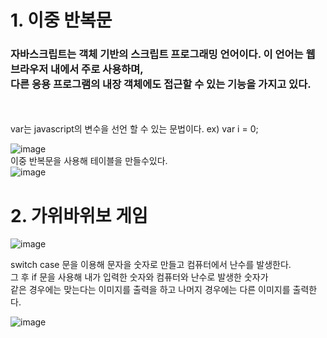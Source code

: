 <h1>1. 이중 반복문</h1>

<h3> 자바스크립트는 객체 기반의 스크립트 프로그래밍 언어이다. 이 언어는 웹 브라우저 내에서 주로 사용하며, <br>다른 응용 프로그램의 내장 객체에도 접근할 수 있는 기능을 가지고 있다.</h3><br>
<br>
var는 javascript의 변수을 선언 할 수 있는 문법이다. ex) var i = 0;

![image](https://user-images.githubusercontent.com/97486359/173486113-669497f9-5411-4a5f-8fe5-8df03e852bba.png) <br>
이중 반복문을 사용해 테이블을 만들수있다.<br>
![image](https://user-images.githubusercontent.com/97486359/173486138-0cea7c1e-4202-4e8b-9884-5979b2400171.png)

<h1>2. 가위바위보 게임</h1>

![image](https://user-images.githubusercontent.com/97486359/173514197-7dde8af6-2aa3-4b77-b183-daa022252a3f.png)

switch case 문을 이용해 문자을 숫자로 만들고 컴퓨터에서 난수를 발생한다. <br>그 후 if 문을 사용해 내가 입력한 숫자와 컴퓨터와 난수로 발생한 숫자가 <br>같은 경우에는 맞는다는 이미지를 출력을 하고 나머지 경우에는 다른 이미지를 출력한다.

![image](https://user-images.githubusercontent.com/97486359/173514256-9628b606-2c91-411d-afd7-892e17234fba.png)

